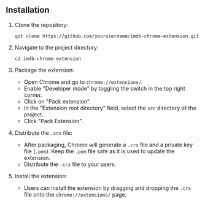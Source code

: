 ## Installation

1. Clone the repository:
   ```
   git clone https://github.com/yourusername/imdb-chrome-extension.git
   ```

2. Navigate to the project directory:
   ```
   cd imdb-chrome-extension
   ```

3. Package the extension:
   - Open Chrome and go to `chrome://extensions/`.
   - Enable "Developer mode" by toggling the switch in the top right corner.
   - Click on "Pack extension".
   - In the "Extension root directory" field, select the `src` directory of the project.
   - Click "Pack Extension".

4. Distribute the `.crx` file:
   - After packaging, Chrome will generate a `.crx` file and a private key file (`.pem`). Keep the `.pem` file safe as it is used to update the extension.
   - Distribute the `.crx` file to your users.

5. Install the extension:
   - Users can install the extension by dragging and dropping the `.crx` file onto the `chrome://extensions/` page.